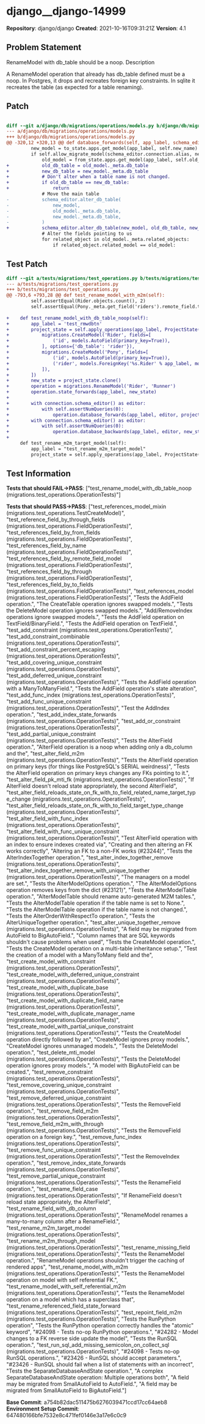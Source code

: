 # django__django-14999

**Repository**: django/django
**Created**: 2021-10-16T09:31:21Z
**Version**: 4.1

## Problem Statement

RenameModel with db_table should be a noop.
Description
	
A RenameModel operation that already has db_table defined must be a noop.
In Postgres, it drops and recreates foreign key constraints. In sqlite it recreates the table (as expected for a table renaming).


## Patch

```diff

diff --git a/django/db/migrations/operations/models.py b/django/db/migrations/operations/models.py
--- a/django/db/migrations/operations/models.py
+++ b/django/db/migrations/operations/models.py
@@ -320,12 +320,13 @@ def database_forwards(self, app_label, schema_editor, from_state, to_state):
         new_model = to_state.apps.get_model(app_label, self.new_name)
         if self.allow_migrate_model(schema_editor.connection.alias, new_model):
             old_model = from_state.apps.get_model(app_label, self.old_name)
+            old_db_table = old_model._meta.db_table
+            new_db_table = new_model._meta.db_table
+            # Don't alter when a table name is not changed.
+            if old_db_table == new_db_table:
+                return
             # Move the main table
-            schema_editor.alter_db_table(
-                new_model,
-                old_model._meta.db_table,
-                new_model._meta.db_table,
-            )
+            schema_editor.alter_db_table(new_model, old_db_table, new_db_table)
             # Alter the fields pointing to us
             for related_object in old_model._meta.related_objects:
                 if related_object.related_model == old_model:


```

## Test Patch

```diff
diff --git a/tests/migrations/test_operations.py b/tests/migrations/test_operations.py
--- a/tests/migrations/test_operations.py
+++ b/tests/migrations/test_operations.py
@@ -793,6 +793,28 @@ def test_rename_model_with_m2m(self):
         self.assertEqual(Rider.objects.count(), 2)
         self.assertEqual(Pony._meta.get_field('riders').remote_field.through.objects.count(), 2)
 
+    def test_rename_model_with_db_table_noop(self):
+        app_label = 'test_rmwdbtn'
+        project_state = self.apply_operations(app_label, ProjectState(), operations=[
+            migrations.CreateModel('Rider', fields=[
+                ('id', models.AutoField(primary_key=True)),
+            ], options={'db_table': 'rider'}),
+            migrations.CreateModel('Pony', fields=[
+                ('id', models.AutoField(primary_key=True)),
+                ('rider', models.ForeignKey('%s.Rider' % app_label, models.CASCADE)),
+            ]),
+        ])
+        new_state = project_state.clone()
+        operation = migrations.RenameModel('Rider', 'Runner')
+        operation.state_forwards(app_label, new_state)
+
+        with connection.schema_editor() as editor:
+            with self.assertNumQueries(0):
+                operation.database_forwards(app_label, editor, project_state, new_state)
+        with connection.schema_editor() as editor:
+            with self.assertNumQueries(0):
+                operation.database_backwards(app_label, editor, new_state, project_state)
+
     def test_rename_m2m_target_model(self):
         app_label = "test_rename_m2m_target_model"
         project_state = self.apply_operations(app_label, ProjectState(), operations=[

```

## Test Information

**Tests that should FAIL→PASS**: ["test_rename_model_with_db_table_noop (migrations.test_operations.OperationTests)"]

**Tests that should PASS→PASS**: ["test_references_model_mixin (migrations.test_operations.TestCreateModel)", "test_reference_field_by_through_fields (migrations.test_operations.FieldOperationTests)", "test_references_field_by_from_fields (migrations.test_operations.FieldOperationTests)", "test_references_field_by_name (migrations.test_operations.FieldOperationTests)", "test_references_field_by_remote_field_model (migrations.test_operations.FieldOperationTests)", "test_references_field_by_through (migrations.test_operations.FieldOperationTests)", "test_references_field_by_to_fields (migrations.test_operations.FieldOperationTests)", "test_references_model (migrations.test_operations.FieldOperationTests)", "Tests the AddField operation.", "The CreateTable operation ignores swapped models.", "Tests the DeleteModel operation ignores swapped models.", "Add/RemoveIndex operations ignore swapped models.", "Tests the AddField operation on TextField/BinaryField.", "Tests the AddField operation on TextField.", "test_add_constraint (migrations.test_operations.OperationTests)", "test_add_constraint_combinable (migrations.test_operations.OperationTests)", "test_add_constraint_percent_escaping (migrations.test_operations.OperationTests)", "test_add_covering_unique_constraint (migrations.test_operations.OperationTests)", "test_add_deferred_unique_constraint (migrations.test_operations.OperationTests)", "Tests the AddField operation with a ManyToManyField.", "Tests the AddField operation's state alteration", "test_add_func_index (migrations.test_operations.OperationTests)", "test_add_func_unique_constraint (migrations.test_operations.OperationTests)", "Test the AddIndex operation.", "test_add_index_state_forwards (migrations.test_operations.OperationTests)", "test_add_or_constraint (migrations.test_operations.OperationTests)", "test_add_partial_unique_constraint (migrations.test_operations.OperationTests)", "Tests the AlterField operation.", "AlterField operation is a noop when adding only a db_column and the", "test_alter_field_m2m (migrations.test_operations.OperationTests)", "Tests the AlterField operation on primary keys (for things like PostgreSQL's SERIAL weirdness)", "Tests the AlterField operation on primary keys changes any FKs pointing to it.", "test_alter_field_pk_mti_fk (migrations.test_operations.OperationTests)", "If AlterField doesn't reload state appropriately, the second AlterField", "test_alter_field_reloads_state_on_fk_with_to_field_related_name_target_type_change (migrations.test_operations.OperationTests)", "test_alter_field_reloads_state_on_fk_with_to_field_target_type_change (migrations.test_operations.OperationTests)", "test_alter_field_with_func_index (migrations.test_operations.OperationTests)", "test_alter_field_with_func_unique_constraint (migrations.test_operations.OperationTests)", "Test AlterField operation with an index to ensure indexes created via", "Creating and then altering an FK works correctly", "Altering an FK to a non-FK works (#23244)", "Tests the AlterIndexTogether operation.", "test_alter_index_together_remove (migrations.test_operations.OperationTests)", "test_alter_index_together_remove_with_unique_together (migrations.test_operations.OperationTests)", "The managers on a model are set.", "Tests the AlterModelOptions operation.", "The AlterModelOptions operation removes keys from the dict (#23121)", "Tests the AlterModelTable operation.", "AlterModelTable should rename auto-generated M2M tables.", "Tests the AlterModelTable operation if the table name is set to None.", "Tests the AlterModelTable operation if the table name is not changed.", "Tests the AlterOrderWithRespectTo operation.", "Tests the AlterUniqueTogether operation.", "test_alter_unique_together_remove (migrations.test_operations.OperationTests)", "A field may be migrated from AutoField to BigAutoField.", "Column names that are SQL keywords shouldn't cause problems when used", "Tests the CreateModel operation.", "Tests the CreateModel operation on a multi-table inheritance setup.", "Test the creation of a model with a ManyToMany field and the", "test_create_model_with_constraint (migrations.test_operations.OperationTests)", "test_create_model_with_deferred_unique_constraint (migrations.test_operations.OperationTests)", "test_create_model_with_duplicate_base (migrations.test_operations.OperationTests)", "test_create_model_with_duplicate_field_name (migrations.test_operations.OperationTests)", "test_create_model_with_duplicate_manager_name (migrations.test_operations.OperationTests)", "test_create_model_with_partial_unique_constraint (migrations.test_operations.OperationTests)", "Tests the CreateModel operation directly followed by an", "CreateModel ignores proxy models.", "CreateModel ignores unmanaged models.", "Tests the DeleteModel operation.", "test_delete_mti_model (migrations.test_operations.OperationTests)", "Tests the DeleteModel operation ignores proxy models.", "A model with BigAutoField can be created.", "test_remove_constraint (migrations.test_operations.OperationTests)", "test_remove_covering_unique_constraint (migrations.test_operations.OperationTests)", "test_remove_deferred_unique_constraint (migrations.test_operations.OperationTests)", "Tests the RemoveField operation.", "test_remove_field_m2m (migrations.test_operations.OperationTests)", "test_remove_field_m2m_with_through (migrations.test_operations.OperationTests)", "Tests the RemoveField operation on a foreign key.", "test_remove_func_index (migrations.test_operations.OperationTests)", "test_remove_func_unique_constraint (migrations.test_operations.OperationTests)", "Test the RemoveIndex operation.", "test_remove_index_state_forwards (migrations.test_operations.OperationTests)", "test_remove_partial_unique_constraint (migrations.test_operations.OperationTests)", "Tests the RenameField operation.", "test_rename_field_case (migrations.test_operations.OperationTests)", "If RenameField doesn't reload state appropriately, the AlterField", "test_rename_field_with_db_column (migrations.test_operations.OperationTests)", "RenameModel renames a many-to-many column after a RenameField.", "test_rename_m2m_target_model (migrations.test_operations.OperationTests)", "test_rename_m2m_through_model (migrations.test_operations.OperationTests)", "test_rename_missing_field (migrations.test_operations.OperationTests)", "Tests the RenameModel operation.", "RenameModel operations shouldn't trigger the caching of rendered apps", "test_rename_model_with_m2m (migrations.test_operations.OperationTests)", "Tests the RenameModel operation on model with self referential FK.", "test_rename_model_with_self_referential_m2m (migrations.test_operations.OperationTests)", "Tests the RenameModel operation on a model which has a superclass that", "test_rename_referenced_field_state_forward (migrations.test_operations.OperationTests)", "test_repoint_field_m2m (migrations.test_operations.OperationTests)", "Tests the RunPython operation", "Tests the RunPython operation correctly handles the \"atomic\" keyword", "#24098 - Tests no-op RunPython operations.", "#24282 - Model changes to a FK reverse side update the model", "Tests the RunSQL operation.", "test_run_sql_add_missing_semicolon_on_collect_sql (migrations.test_operations.OperationTests)", "#24098 - Tests no-op RunSQL operations.", "#23426 - RunSQL should accept parameters.", "#23426 - RunSQL should fail when a list of statements with an incorrect", "Tests the SeparateDatabaseAndState operation.", "A complex SeparateDatabaseAndState operation: Multiple operations both", "A field may be migrated from SmallAutoField to AutoField.", "A field may be migrated from SmallAutoField to BigAutoField."]

**Base Commit**: a754b82dac511475b6276039471ccd17cc64aeb8
**Environment Setup Commit**: 647480166bfe7532e8c471fef0146e3a17e6c0c9

